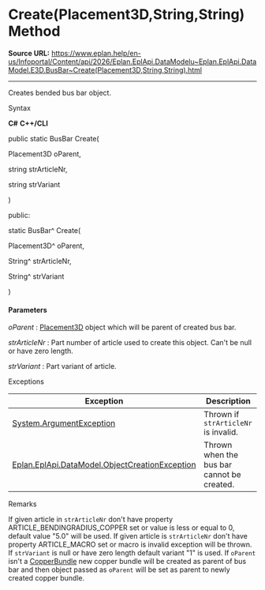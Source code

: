 # Create(Placement3D,String,String) Method

**Source URL:** https://www.eplan.help/en-us/Infoportal/Content/api/2026/Eplan.EplApi.DataModelu~Eplan.EplApi.DataModel.E3D.BusBar~Create(Placement3D,String,String).html

---

Creates bended bus bar object.

Syntax

**C#**
**C++/CLI**


public static BusBar Create( 

   Placement3D oParent,

   string strArticleNr,

   string strVariant

)

public:

static BusBar^ Create( 

   Placement3D^ oParent,

   String^ strArticleNr,

   String^ strVariant

)


#### Parameters

*oParent*
:   [Placement3D](Eplan.EplApi.DataModelu~Eplan.EplApi.DataModel.E3D.Placement3D.html) object which will be parent of created bus bar.

*strArticleNr*
:   Part number of article used to create this object. Can't be null or have zero length.

*strVariant*
:   Part variant of article.

Exceptions

| Exception | Description |
| --- | --- |
| [System.ArgumentException](#) | Thrown if `strArticleNr` is invalid. |
| [Eplan.EplApi.DataModel.ObjectCreationException](Eplan.EplApi.DataModelu~Eplan.EplApi.DataModel.ObjectCreationException.html) | Thrown when the bus bar cannot be created. |

Remarks

If given article in `strArticleNr` don't have property ARTICLE\_BENDINGRADIUS\_COPPER set or value is less or equal to 0, default value "5.0" will be used. If given article is `strArticleNr` don't have property ARTICLE\_MACRO set or macro is invalid exception will be thrown. If `strVariant` is null or have zero length default variant "1" is used. If `oParent` isn't a [CopperBundle](Eplan.EplApi.DataModelu~Eplan.EplApi.DataModel.E3D.CopperBundle.html) new copper bundle will be created as parent of bus bar and then object passed as `oParent` will be set as parent to newly created copper bundle.
